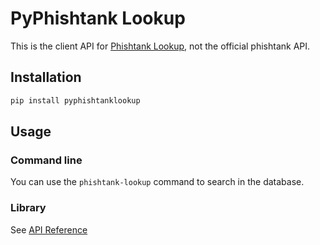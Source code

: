 # PyPhishtank Lookup

This is the client API for [Phishtank Lookup](https://github.com/Lookyloo/phishtank-lookup),
not the official phishtank API.

## Installation

```bash
pip install pyphishtanklookup
```

## Usage

### Command line

You can use the `phishtank-lookup` command to search in the database.

### Library

See [API Reference]()
